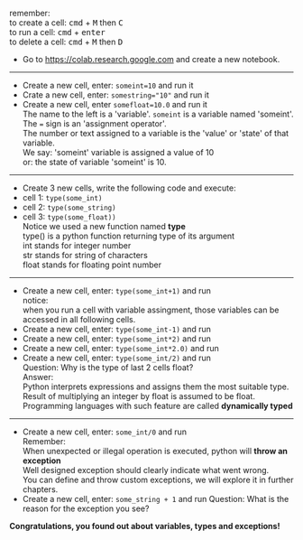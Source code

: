   remember:  
  to create a cell: <kbd>cmd</kbd> + <kbd>M</kbd> then <kbd>C</kbd>  
  to run a cell: <kbd>cmd</kbd> + <kbd>enter</kbd>  
  to delete a cell: <kbd>cmd</kbd> + <kbd>M</kbd> then <kbd>D</kbd>  
* Go to https://colab.research.google.com and create a new notebook.
---
* Create a new cell, enter: `someint=10` and run it
* Crate a new cell, enter: `somestring="10"` and run it
* Create a new cell, enter `somefloat=10.0` and run it  
  The name to the left is a 'variable'. `someint` is a variable named 'someint'.  
  The `=` sign is an 'assignment operator'.  
  The number or text assigned to a variable is the 'value' or 'state' of that variable.  
  We say: 'someint' variable is assigned a value of 10  
  or: the state of variable 'someint' is 10.
---
* Create 3 new cells, write the following code and execute:
* cell 1: `type(some_int)`
* cell 2: `type(some_string)`
* cell 3: `type(some_float))`  
  Notice we used a new function named **type**  
  type() is a python function returning type of its argument  
  int stands for integer number  
  str stands for string of characters  
  float stands for floating point number  
---
* Create a new cell, enter: `type(some_int+1)` and run  
  notice:  
  when you run a cell with variable assingment, those variables can be accessed in all following cells.
* Create a new cell, enter: `type(some_int-1)` and run  
* Create a new cell, enter: `type(some_int*2)` and run  
* Create a new cell, enter: `type(some_int*2.0)` and run  
* Create a new cell, enter: `type(some_int/2)` and run  
  Question: Why is the type of last 2 cells float?  
  Answer:  
  Python interprets expressions and assigns them the most suitable type.  
  Result of multiplying an integer by float is assumed to be float.
  Programming languages with such feature are called **dynamically typed**
---
* Create a new cell, enter: `some_int/0` and run  
  Remember:  
  When unexpected or illegal operation is executed, python will **throw an exception**  
  Well designed exception should clearly indicate what went wrong.  
  You can define and throw custom exceptions, we will explore it in further chapters.
* Create a new cell, enter: `some_string + 1` and run
  Question: What is the reason for the exception you see?

**Congratulations, you found out about variables, types and exceptions!**

    

